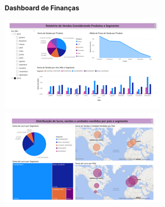 ## Dashboard de Finanças

![Dashboard](images/dashboard_financial_sample-1.png)

![Dashboard](images/dashboard_financial_sample-3.png)